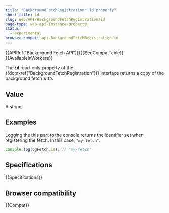 ```yaml
---
title: "BackgroundFetchRegistration: id property"
short-title: id
slug: Web/API/BackgroundFetchRegistration/id
page-type: web-api-instance-property
status:
  - experimental
browser-compat: api.BackgroundFetchRegistration.id
---
```


{{APIRef("Background Fetch API")}}{{SeeCompatTable}}{{AvailableInWorkers}}

The **`id`** read-only property of the {{domxref("BackgroundFetchRegistration")}} interface returns a copy of the background fetch's `ID`.

## Value

A string.

## Examples

Logging the this part to the console returns the identifier set when registering the fetch. In this case, `"my-fetch"`.

```js
console.log(bgFetch.id); // "my-fetch"
```

## Specifications

{{Specifications}}

## Browser compatibility

{{Compat}}
